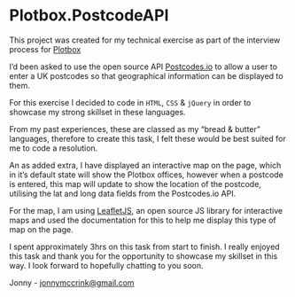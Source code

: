 # Plotbox.PostcodeAPI

This project was created for my technical exercise as part of the interview process for [Plotbox](https://plotbox.com/)

I’d been asked to use the open source API [Postcodes.io](https://postcodes.io/) to allow a user to enter a UK postcodes so that geographical information can be displayed to them.

For this exercise I decided to code in `HTML`, `CSS` & `jQuery` in order to showcase my strong skillset in these languages.

From my past experiences, these are classed as my “bread & butter” languages, therefore to create this task, I felt these would be best suited for me to code a resolution.

An as added extra, I have displayed an interactive map on the page, which in it’s default state will show the Plotbox offices, however when a postcode is entered, this map will update to show the location of the postcode, utilising the lat and long data fields from the Postcodes.io API.

For the map, I am using [LeafletJS](https://leafletjs.com/), an open source JS library for interactive maps and used the documentation for this to help me display this type of map on the page.

I spent approximately 3hrs on this task from start to finish. I really enjoyed this task and thank you for the opportunity to showcase my skillset in this way. I look forward to hopefully chatting to you soon.

Jonny - jonnymccrink@gmail.com

